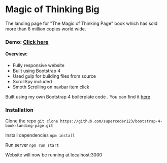 # Magic of Thinking Big  

The landing page for "The Magic of Thinking Page" book which has sold more than 6 million copies world wide.

### Demo: [Click here](https://supercoder123.github.io/bootstrap-4-book-landing-page/ )   


#### Overview:
- Fully responsive website
- Built using Bootstrap 4
- Used gulp for building files from source
- ScrollSpy included 
- Smoth Scrolling on navbar item click

Built using my own Bootstrap 4 boilerplate code . You can find it [here](https://github.com/supercoder123/bootstrap-4-boilerplate)

### Installation 
Clone the repo
`git clone https://github.com/supercoder123/bootstrap-4-book-landing-page.git`

Install dependencies
`npm install`

Run server 
`npm run start`

Website will now be running at localhost:3000

